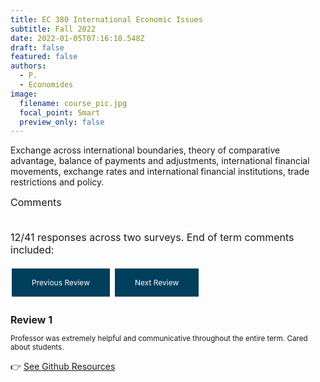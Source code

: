 ```yaml
---
title: EC 380 International Economic Issues
subtitle: Fall 2022
date: 2022-01-05T07:16:18.548Z
draft: false
featured: false
authors:
  - P.
  - Economides
image:
  filename: course_pic.jpg
  focal_point: Smart
  preview_only: false
---
```


Exchange across international boundaries, theory of comparative advantage, balance of payments and adjustments, international financial movements, exchange rates and international financial institutions, trade restrictions and policy.

<font size= "3">
  <summary>Comments</summary>
           <p></br>12/41 responses across two surveys. End of term comments included:
  </p>
</font>
         </details>
         
<style>
  .button {
    background-color: #003f5c;
    border: none;
    color: white;
    padding: 15px 32px;
    text-align: center;
    text-decoration: none;
    display: inline-block;
    font-size: 12px;
    margin: 4px 2px;
    cursor: pointer;
  }
  
  #reviewText {
  font-size: smaller;
}
  
  #reviewTitle {
  font-size: medium;
}
</style>

<a class="button" onclick="previousReview()">Previous Review</a>
<a class="button" onclick="nextReview()">Next Review</a>

<script>
  var currentReview = 0;
  var reviews = [
    {
      "title": "Review 1",
      "text": "Professor was extremely helpful and communicative throughout the entire term. Cared about students."
    },
    {
      "title": "Review 2",
      "text": "This is by far the best class I've ever had. Please go into academe ... we need professors like you."
    },
    {
      "title": "Review 3",
      "text": "Though I have criticisms of the course, I want to also acknowledge Philip's readiness to adapt to feedback from students. Following the midterm course evaluation, he made changes which positively impacted the class based on student suggestions. His willingness to listen to students and hear our concerns was beneficial, and I feel that it was a strength of his (along with individual support in course material)."
    },
    {
      "title": "Review 4",
      "text": "The instructor is always more than willing to help with a problem no matter the question or time. That is incredibly important to my learning in this course."
    },
    {
      "title": "Review 5",
      "text": "Instructor very helpful, always willing to communicate and help."
    },
    {
      "title": "Review 6",
      "text": "It would be nice if course material better prepared us for problem sets/quizzes."
    },
    {
      "title": "Review 7",
      "text": "The lectures could move quite a bit faster and cover more material."
    },
  {
      "title": "Review 8",
      "text": "Lectures are taught too fast to write notes. Instructions for assignments are hard to interpret. Communication needs to be better with the lab assistant on teaching R."
    },
  {
      "title": "Review 9",
      "text": "I have experienced a lot of accessibility problems in terms of technology with the course."
    },
   {
      "title": "Review 10",
      "text": "I've never had an instructor before who coupled so well being incredibly kind and accessible and supportive with also challenging me to constantly keep working to improve--whether it's a better data cleaning strategy or piece of code or conceptual understanding (even if Mas-Colell is still beyond me). I learned more in this class than any other class that I've taken, all due to a combination of immense patience and high standards, which combined to both demand and facilitate high-quality work."
    }
  ];

  function previousReview() {
    currentReview--;
    if (currentReview < 0) {
      currentReview = reviews.length - 1;
    }
    displayReview();
  }

  function nextReview() {
    currentReview++;
    if (currentReview >= reviews.length) {
      currentReview = 0;
    }
    displayReview();
  }

  function displayReview() {
    document.getElementById("reviewTitle").innerHTML = reviews[currentReview].title;
    document.getElementById("reviewText").innerHTML = reviews[currentReview].text;
  }
</script>
  
<h2 id="reviewTitle">Review 1</h2>
<p id="reviewText">Professor was extremely helpful and communicative throughout the entire term. Cared about students.</p>
         

👉 [See Github Resources](https://github.com/peconomi/EC380_International)
